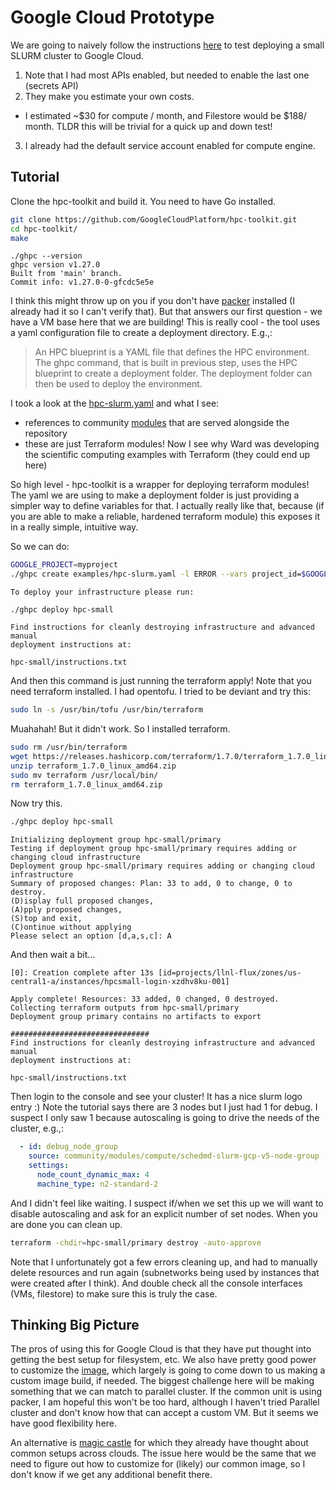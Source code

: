 # Google Cloud Prototype

We are going to naively follow the instructions [here](https://cloud.google.com/hpc-toolkit/docs/quickstarts/slurm-cluster) to
test deploying a small SLURM cluster to Google Cloud.

1. Note that I had most APIs enabled, but needed to enable the last one (secrets API)
2. They make you estimate your own costs.
  - I estimated ~$30 for compute / month, and Filestore would be $188/ month. TLDR this will be trivial for a quick up and down test!
3. I already had the default service account enabled for compute engine.

## Tutorial

Clone the hpc-toolkit and build it. You need to have Go installed.

```bash
git clone https://github.com/GoogleCloudPlatform/hpc-toolkit.git
cd hpc-toolkit/
make
```
```console
./ghpc --version
ghpc version v1.27.0
Built from 'main' branch.
Commit info: v1.27.0-0-gfcdc5e5e
```

I think this might throw up on you if you don't have [packer](https://developer.hashicorp.com/packer/tutorials/docker-get-started/get-started-install-cli) installed (I already had it so I can't verify that). 
But that answers our first question - we have a VM base here that we are building!  This is really cool - the tool uses a yaml configuration file to create a deployment directory. E.g.,:

> An HPC blueprint is a YAML file that defines the HPC environment. The ghpc command, that is built in previous step, uses the HPC blueprint to create a deployment folder. The deployment folder can then be used to deploy the environment.

I took a look at the [hpc-slurm.yaml](https://github.com/GoogleCloudPlatform/hpc-toolkit/blob/main/examples/hpc-slurm.yaml) and what I see:

 - references to community [modules](https://github.com/GoogleCloudPlatform/hpc-toolkit/tree/main/modules) that are served alongside the repository
 - these are just Terraform modules! Now I see why Ward was developing the scientific computing examples with Terraform (they could end up here)

So high level - hpc-toolkit is a wrapper for deploying terraform modules! The yaml we are using to make a deployment folder is just providing a simpler way to define variables for that. I actually really like that, because (if you are able to make a reliable, hardened terraform module) this exposes it in a really simple, intuitive way.

So we can do:

```bash
GOOGLE_PROJECT=myproject
./ghpc create examples/hpc-slurm.yaml -l ERROR --vars project_id=$GOOGLE_PROJECT
```
```console
To deploy your infrastructure please run:

./ghpc deploy hpc-small

Find instructions for cleanly destroying infrastructure and advanced manual
deployment instructions at:

hpc-small/instructions.txt
```

And then this command is just running the terraform apply! Note that you need terraform installed. I had opentofu. I tried to be deviant and try this:

```bash
sudo ln -s /usr/bin/tofu /usr/bin/terraform
```

Muahahah! But it didn't work. So I installed terraform. 

```bash
sudo rm /usr/bin/terraform
wget https://releases.hashicorp.com/terraform/1.7.0/terraform_1.7.0_linux_amd64.zip
unzip terraform_1.7.0_linux_amd64.zip 
sudo mv terraform /usr/local/bin/
rm terraform_1.7.0_linux_amd64.zip 
```

Now try this.

```bash
./ghpc deploy hpc-small
```
```console
Initializing deployment group hpc-small/primary
Testing if deployment group hpc-small/primary requires adding or changing cloud infrastructure
Deployment group hpc-small/primary requires adding or changing cloud infrastructure
Summary of proposed changes: Plan: 33 to add, 0 to change, 0 to destroy.
(D)isplay full proposed changes,
(A)pply proposed changes,
(S)top and exit,
(C)ontinue without applying
Please select an option [d,a,s,c]: A
```

And then wait a bit...

```console
[0]: Creation complete after 13s [id=projects/llnl-flux/zones/us-central1-a/instances/hpcsmall-login-xzdhv8ku-001]

Apply complete! Resources: 33 added, 0 changed, 0 destroyed.
Collecting terraform outputs from hpc-small/primary
Deployment group primary contains no artifacts to export

###############################
Find instructions for cleanly destroying infrastructure and advanced manual
deployment instructions at:

hpc-small/instructions.txt
```

Then login to the console and see your cluster! It has a nice slurm logo entry :)
Note the tutorial says there are 3 nodes but I just had 1 for debug. I suspect I only saw 1
because autoscaling is going to drive the needs of the cluster, e.g.,:

```yaml
  - id: debug_node_group
    source: community/modules/compute/schedmd-slurm-gcp-v5-node-group
    settings:
      node_count_dynamic_max: 4
      machine_type: n2-standard-2
```

And I didn't feel like waiting. I suspect if/when we set this up we will want to disable autoscaling and ask for an explicit
number of set nodes. When you are done you can clean up.

```bash
terraform -chdir=hpc-small/primary destroy -auto-approve
```

Note that I unfortunately got a few errors cleaning up, and had to manually delete resources and run again (subnetworks being used by instances that were created after I think).
And double check all the console interfaces (VMs, filestore) to make sure this is truly the case.

## Thinking Big Picture

The pros of using this for Google Cloud is that they have put thought into getting the best setup for filesystem, etc.
We also have pretty good power to customize the [image](https://github.com/GoogleCloudPlatform/hpc-toolkit/tree/main/modules/packer/custom-image),
which largely is going to come down to us making a custom image build, if needed. The biggest challenge here will be making something
that we can match to parallel cluster. If the common unit is using packer, I am hopeful this won't be too hard, although I haven't
tried Parallel cluster and don't know how that can accept a custom VM. But it seems we have good flexibility here.

An alternative is [magic castle](https://github.com/ComputeCanada/magic_castle) for which they already have thought about common setups across clouds. The issue here would
be the same that we need to figure out how to customize for (likely) our common image, so I don't know if we get any additional benefit there.
